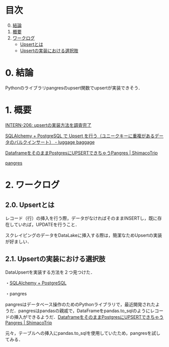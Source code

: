 # 目次

0. [結論](#結論)
1. [概要](#概要)
2. [ワークログ](#ワークログ)
    - [Upsertとは](#upsertとは)
    - [Upsertの実装における選択肢](#upsertの実装における選択肢)

# 0. 結論
Pythonのライブラリpangresのupsert関数でupsertが実装できそう．

# 1. 概要
[INTERN-206: upsertの実装方法を調査完了](https://remotesalesproject.atlassian.net/browse/INTERN-206)

[SQLAlchemy + PostgreSQL で Upsert を行う（ユニークキーに重複があるデータのバルクインサート） - luggage baggage ](https://yoshidabenjiro.hatenablog.com/entry/2017/06/18/152357)

[DataframeをそのままPostgresにUPSERTできちゃうPangres | ShimacoTrip ](https://shimacotrip.com/dataframe%E3%82%92%E3%81%9D%E3%81%AE%E3%81%BE%E3%81%BEpostgres%E3%81%ABupsert%E3%81%A7%E3%81%8D%E3%81%A1%E3%82%83%E3%81%86pangres/)

[pangres ](https://pypi.org/project/pangres/)


# 2. ワークログ
## 2.0. Upsertとは
レコード（行）の挿入を行う際，データがなければそのままINSERTし，既に存在していれば，UPDATEを行うこと．

スクレイピングのデータをDataLakeに挿入する際は，簡潔なためUpsertの実装が好ましい．

## 2.1. Upsertの実装における選択肢
DataUpsertを実装する方法を２つ見つけた．

・[SQLAlchemy + PostgreSQL](https://yoshidabenjiro.hatenablog.com/entry/2017/06/18/152357)

・pangres

pangresはデータベース操作のためのPythonライブラリで，最近開発されたようだ．pangresはpandasの親戚で，DataFrameをpandas.to_sqlのようにレコードの挿入ができるようだ．[DataframeをそのままPostgresにUPSERTできちゃうPangres | ShimacoTrip ](https://shimacotrip.com/dataframe%E3%82%92%E3%81%9D%E3%81%AE%E3%81%BE%E3%81%BEpostgres%E3%81%ABupsert%E3%81%A7%E3%81%8D%E3%81%A1%E3%82%83%E3%81%86pangres/)

元々，テーブルへの挿入にpandas.to_sqlを使用していたため，pangresを試してみる． 

